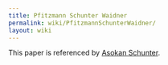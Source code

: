```yaml
---
title: Pfitzmann Schunter Waidner
permalink: wiki/PfitzmannSchunterWaidner/
layout: wiki
---
```


This paper is referenced by [Asokan Schunter](/SXP/wiki/AsokanSchunter "wikilink").
